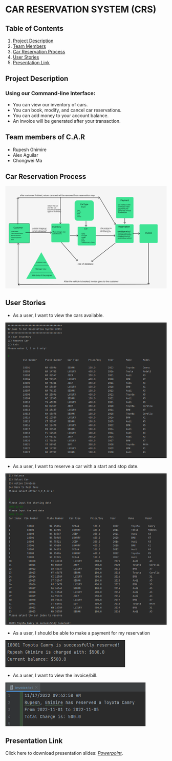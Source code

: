 # CAR RESERVATION SYSTEM (CRS)

## Table of Contents
1. [Project Description](https://github.com/rupeshghimirey/CarReservationSystem#project-description)
2. [Team Members](#Team-members-of-C.A.R)
3. [Car Reservation Process](#Car-Reservation-Process )
4. [User Stories](#User-Stories)
5. [Presentation Link](#Presentation-Link)



## Project Description 

### Using our Command-line Interface: 

- You can view our inventory of cars.
- You can book, modify, and cancel car reservations.
- You can add money to your account balance.
- An invoice will be generated after your transaction.


## Team members of C.A.R 

- Rupesh Ghimire
- Alex Aguilar
- Chongwei Ma

## Car Reservation Process 

![image](./images/CRS_Diagram.PNG)

## User Stories 

- As a user, I want to view the cars available.

![image](./images/Car_Inventory.PNG)

- As a user, I want to reserve a car with a start and stop date.

![image](./images/Reserve_Car.PNG)

- As a user, I should be able to make a payment for my reservation

![image](./images/Payment.PNG)

- As a user, I want to view the invoice/bill.

![image](./images/Invoice.PNG)

## Presentation Link

Click here to download presentation slides: *[Powerpoint](https://github.com/rupeshghimirey/CarReservationSystem/tree/main/presenation)*.
